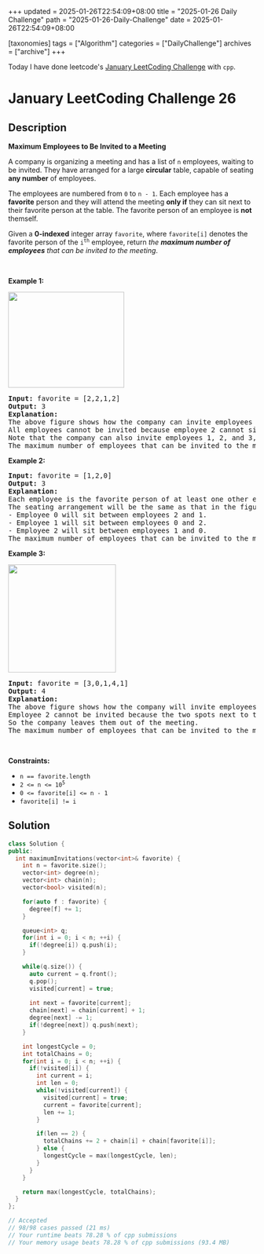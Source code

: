 +++
updated = 2025-01-26T22:54:09+08:00
title = "2025-01-26 Daily Challenge"
path = "2025-01-26-Daily-Challenge"
date = 2025-01-26T22:54:09+08:00

[taxonomies]
tags = ["Algorithm"]
categories = ["DailyChallenge"]
archives = ["archive"]
+++

Today I have done leetcode's [January LeetCoding Challenge](https://leetcode.com/problems/maximum-employees-to-be-invited-to-a-meeting/) with `cpp`.

<!-- more -->

# January LeetCoding Challenge 26

## Description

**Maximum Employees to Be Invited to a Meeting**

<p>A company is organizing a meeting and has a list of <code>n</code> employees, waiting to be invited. They have arranged for a large <strong>circular</strong> table, capable of seating <strong>any number</strong> of employees.</p>

<p>The employees are numbered from <code>0</code> to <code>n - 1</code>. Each employee has a <strong>favorite</strong> person and they will attend the meeting <strong>only if</strong> they can sit next to their favorite person at the table. The favorite person of an employee is <strong>not</strong> themself.</p>

<p>Given a <strong>0-indexed</strong> integer array <code>favorite</code>, where <code>favorite[i]</code> denotes the favorite person of the <code>i<sup>th</sup></code> employee, return <em>the <strong>maximum number of employees</strong> that can be invited to the meeting</em>.</p>

<p>&nbsp;</p>
<p><strong class="example">Example 1:</strong></p>
<img alt="" src="https://assets.leetcode.com/uploads/2021/12/14/ex1.png" style="width: 236px; height: 195px;" />
<pre>
<strong>Input:</strong> favorite = [2,2,1,2]
<strong>Output:</strong> 3
<strong>Explanation:</strong>
The above figure shows how the company can invite employees 0, 1, and 2, and seat them at the round table.
All employees cannot be invited because employee 2 cannot sit beside employees 0, 1, and 3, simultaneously.
Note that the company can also invite employees 1, 2, and 3, and give them their desired seats.
The maximum number of employees that can be invited to the meeting is 3. 
</pre>

<p><strong class="example">Example 2:</strong></p>

<pre>
<strong>Input:</strong> favorite = [1,2,0]
<strong>Output:</strong> 3
<strong>Explanation:</strong> 
Each employee is the favorite person of at least one other employee, and the only way the company can invite them is if they invite every employee.
The seating arrangement will be the same as that in the figure given in example 1:
- Employee 0 will sit between employees 2 and 1.
- Employee 1 will sit between employees 0 and 2.
- Employee 2 will sit between employees 1 and 0.
The maximum number of employees that can be invited to the meeting is 3.
</pre>

<p><strong class="example">Example 3:</strong></p>
<img alt="" src="https://assets.leetcode.com/uploads/2021/12/14/ex2.png" style="width: 219px; height: 220px;" />
<pre>
<strong>Input:</strong> favorite = [3,0,1,4,1]
<strong>Output:</strong> 4
<strong>Explanation:</strong>
The above figure shows how the company will invite employees 0, 1, 3, and 4, and seat them at the round table.
Employee 2 cannot be invited because the two spots next to their favorite employee 1 are taken.
So the company leaves them out of the meeting.
The maximum number of employees that can be invited to the meeting is 4.
</pre>

<p>&nbsp;</p>
<p><strong>Constraints:</strong></p>

<ul>
	<li><code>n == favorite.length</code></li>
	<li><code>2 &lt;= n &lt;= 10<sup>5</sup></code></li>
	<li><code>0 &lt;= favorite[i] &lt;=&nbsp;n - 1</code></li>
	<li><code>favorite[i] != i</code></li>
</ul>


## Solution

``` cpp
class Solution {
public:
  int maximumInvitations(vector<int>& favorite) {
    int n = favorite.size();
    vector<int> degree(n);
    vector<int> chain(n);
    vector<bool> visited(n);

    for(auto f : favorite) {
      degree[f] += 1;
    }

    queue<int> q;
    for(int i = 0; i < n; ++i) {
      if(!degree[i]) q.push(i);
    }

    while(q.size()) {
      auto current = q.front();
      q.pop();
      visited[current] = true;
      
      int next = favorite[current];
      chain[next] = chain[current] + 1;
      degree[next] -= 1;
      if(!degree[next]) q.push(next);
    }

    int longestCycle = 0;
    int totalChains = 0;
    for(int i = 0; i < n; ++i) {
      if(!visited[i]) {
        int current = i;
        int len = 0;
        while(!visited[current]) {
          visited[current] = true;
          current = favorite[current];
          len += 1;
        }

        if(len == 2) {
          totalChains += 2 + chain[i] + chain[favorite[i]];
        } else {
          longestCycle = max(longestCycle, len);
        }
      }
    }

    return max(longestCycle, totalChains);
  }
};

// Accepted
// 98/98 cases passed (21 ms)
// Your runtime beats 78.28 % of cpp submissions
// Your memory usage beats 78.28 % of cpp submissions (93.4 MB)
```
